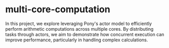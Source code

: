 # multi-core-computation
In this project, we explore leveraging Pony's actor model to efficiently perform arithmetic computations across multiple cores. By distributing tasks through actors, we aim to demonstrate how concurrent execution can improve performance, particularly in handling complex calculations.
